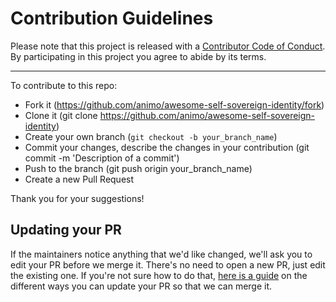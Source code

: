 # Contribution Guidelines

Please note that this project is released with a
[Contributor Code of Conduct](code-of-conduct.md). By participating in this
project you agree to abide by its terms.

---

To contribute to this repo:

- Fork it (https://github.com/animo/awesome-self-sovereign-identity/fork)
- Clone it (git clone https://github.com/animo/awesome-self-sovereign-identity)
- Create your own branch (`git checkout -b your_branch_name`)
- Commit your changes, describe the changes in your contribution (git commit -m 'Description of a commit')
- Push to the branch (git push origin your_branch_name)
- Create a new Pull Request

Thank you for your suggestions!


## Updating your PR

If the maintainers notice anything that we'd like changed, we'll ask you to
edit your PR before we merge it. There's no need to open a new PR, just edit
the existing one. If you're not sure how to do that,
[here is a guide](https://github.com/RichardLitt/knowledge/blob/master/github/amending-a-commit-guide.md)
on the different ways you can update your PR so that we can merge it.
